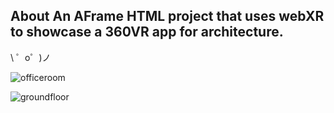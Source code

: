 About
An AFrame HTML project that uses webXR to showcase a 360VR app for architecture.
-------------------

\ ゜o゜)ノ

![officeroom](https://user-images.githubusercontent.com/59577823/184549525-2e98bae4-955d-4637-b419-0b30b828bf22.jpg)

![groundfloor](https://user-images.githubusercontent.com/59577823/184549536-52961c28-ff73-4bf3-8bb3-e47465a24dea.jpg)

